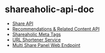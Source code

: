 shareaholic-api-doc
===================

* [Share API](https://github.com/shareaholic/shareaholic-api-docs/blob/master/api_share.md)
* [Recommendations & Related Content API](https://github.com/shareaholic/shareaholic-api-docs/blob/master/api_recommendations.md)
* [Shareaholic Meta Tags](https://github.com/shareaholic/shareaholic-api-docs/blob/master/shareaholic_meta_tags.md)
* [URL Shortener Service](https://github.com/shareaholic/shareaholic-api-docs/blob/master/api_url_shortener.md)
* [Multi Share Panel Web Endpoint](https://github.com/shareaholic/shareaholic-api-docs/blob/master/web_multisharepanel.md)

